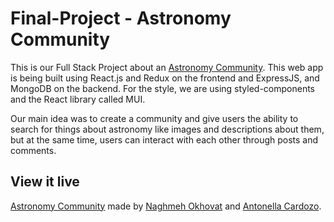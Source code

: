 # Final-Project - Astronomy Community

This is our Full Stack Project about an [Astronomy Community](https://astronomycommunity.netlify.app/). This web app is being built using React.js and Redux on the frontend and ExpressJS, and MongoDB on the backend. For the style, we are using styled-components and the React library called MUI.

Our main idea was to create a community and give users the ability to search for things about astronomy like images and descriptions about them, but at the same time, users can interact with each other through posts and comments.

## View it live
[Astronomy Community](https://astronomycommunity.netlify.app/) made by [Naghmeh Okhovat](https://www.linkedin.com/in/naghmeh-okhovat-92508378/) and [Antonella Cardozo](https://www.linkedin.com/in/antonella-cardozo-187562b7/).